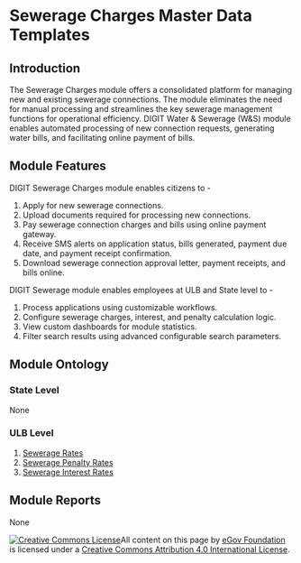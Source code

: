 # Sewerage Charges Master Data Templates

## Introduction

The Sewerage Charges module offers a consolidated platform for managing new and existing sewerage connections. The module eliminates the need for manual processing and streamlines the key sewerage management functions for operational efficiency. DIGIT Water & Sewerage (W\&S) module enables automated processing of new connection requests, generating water bills, and facilitating online payment of bills.

## Module Features

DIGIT Sewerage Charges module enables citizens to -

1. Apply for new sewerage connections.
2. Upload documents required for processing new connections.
3. Pay sewerage connection charges and bills using online payment gateway.
4. Receive SMS alerts on application status, bills generated, payment due date, and payment receipt confirmation.
5. Download sewerage connection approval letter, payment receipts, and bills online.

DIGIT Sewerage module enables employees at ULB and State level to -

1. Process applications using customizable workflows.
2. Configure sewerage charges, interest, and penalty calculation logic.
3. View custom dashboards for module statistics.
4. Filter search results using advanced configurable search parameters.

## Module Ontology

### State Level

None

### ULB Level

1. [Sewerage Rates](sewerage-rates.md)
2. [Sewerage Penalty Rates](sewerage-penalty-rates.md)
3. [Sewerage Interest Rates](sewerage-interest-rates.md)

## Module Reports

None

[![Creative Commons License](https://i.creativecommons.org/l/by/4.0/80x15.png)](http://creativecommons.org/licenses/by/4.0/)All content on this page by [eGov Foundation ](https://egov.org.in/)is licensed under a [Creative Commons Attribution 4.0 International License](http://creativecommons.org/licenses/by/4.0/).
